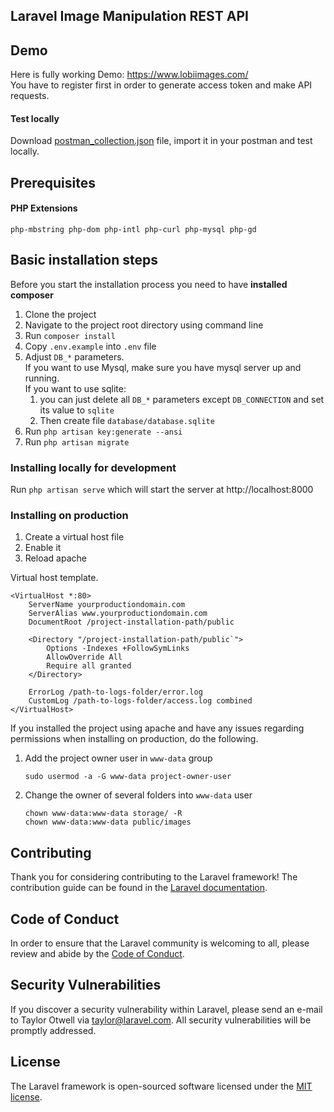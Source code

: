 ## Laravel Image Manipulation REST API

## Demo
Here is fully working Demo: https://www.lobiimages.com/ <br>
You have to register first in order to generate access token and make API requests.<br>

#### Test locally
Download [postman_collection.json](postman_collection.json) file, import it in your postman and test locally.

## Prerequisites

#### PHP Extensions
`php-mbstring php-dom php-intl php-curl php-mysql php-gd`

## Basic installation steps 
Before you start the installation process you need to have **installed composer**

1. Clone the project
2. Navigate to the project root directory using command line
3. Run `composer install`
4. Copy `.env.example` into `.env` file
5. Adjust `DB_*` parameters.<br> 
   If you want to use Mysql, make sure you have mysql server up and running. <br>
   If you want to use sqlite: 
   1. you can just delete all `DB_*` parameters except `DB_CONNECTION` and set its value to `sqlite`
   2. Then create file `database/database.sqlite`
6. Run `php artisan key:generate --ansi`
7. Run `php artisan migrate`

### Installing locally for development
Run `php artisan serve` which will start the server at http://localhost:8000 <br>


### Installing on production
1. Create a virtual host file
2. Enable it
3. Reload apache

Virtual host template.
```apacheconf
<VirtualHost *:80>
    ServerName yourproductiondomain.com
    ServerAlias www.yourproductiondomain.com
    DocumentRoot /project-installation-path/public

    <Directory "/project-installation-path/public`">
        Options -Indexes +FollowSymLinks
        AllowOverride All
        Require all granted
    </Directory>

    ErrorLog /path-to-logs-folder/error.log
    CustomLog /path-to-logs-folder/access.log combined
</VirtualHost>
```
If you installed the project using apache and have any issues regarding permissions when installing on production,
do the following. 
1. Add the project owner user in `www-data` group
    ```shell
    sudo usermod -a -G www-data project-owner-user
    ```
2. Change the owner of several folders into `www-data` user
    ```shell
    chown www-data:www-data storage/ -R
    chown www-data:www-data public/images
    ```


## Contributing

Thank you for considering contributing to the Laravel framework! The contribution guide can be found in the [Laravel documentation](https://laravel.com/docs/contributions).

## Code of Conduct

In order to ensure that the Laravel community is welcoming to all, please review and abide by the [Code of Conduct](https://laravel.com/docs/contributions#code-of-conduct).

## Security Vulnerabilities

If you discover a security vulnerability within Laravel, please send an e-mail to Taylor Otwell via [taylor@laravel.com](mailto:taylor@laravel.com). All security vulnerabilities will be promptly addressed.

## License

The Laravel framework is open-sourced software licensed under the [MIT license](https://opensource.org/licenses/MIT).
